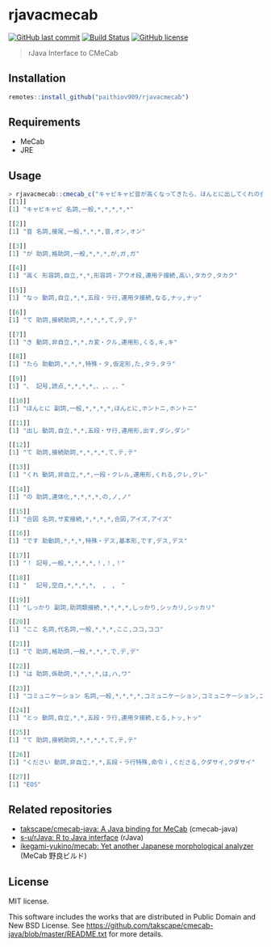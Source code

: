 # rjavacmecab

[![GitHub last commit](https://img.shields.io/github/last-commit/paithiov909/rjavacmecab)](#) [![Build Status](https://travis-ci.com/paithiov909/rjavacmecab.svg?branch=master)](https://travis-ci.com/paithiov909/rjavacmecab) [![GitHub license](https://img.shields.io/github/license/paithiov909/rjavacmecab)](https://github.com/paithiov909/rjavacmecab/blob/master/LICENSE)

> rJava Interface to CMeCab

## Installation

```R
remotes::install_github("paithiov909/rjavacmecab")
```

## Requirements

- MeCab
- JRE

## Usage

```R
> rjavacmecab::cmecab_c("キャピキャピ音が高くなってきたら、ほんとに出してくれの合図です！　しっかりここではコミュニケーションとってください")
[[1]]
[1] "キャピキャピ 名詞,一般,*,*,*,*,*"

[[2]]
[1] "音 名詞,接尾,一般,*,*,*,音,オン,オン"

[[3]]
[1] "が 助詞,格助詞,一般,*,*,*,が,ガ,ガ"

[[4]]
[1] "高く 形容詞,自立,*,*,形容詞・アウオ段,連用テ接続,高い,タカク,タカク"

[[5]]
[1] "なっ 動詞,自立,*,*,五段・ラ行,連用タ接続,なる,ナッ,ナッ"

[[6]]
[1] "て 助詞,接続助詞,*,*,*,*,て,テ,テ"

[[7]]
[1] "き 動詞,非自立,*,*,カ変・クル,連用形,くる,キ,キ"

[[8]]
[1] "たら 助動詞,*,*,*,特殊・タ,仮定形,た,タラ,タラ"

[[9]]
[1] "、 記号,読点,*,*,*,*,、,、,、"

[[10]]
[1] "ほんとに 副詞,一般,*,*,*,*,ほんとに,ホントニ,ホントニ"

[[11]]
[1] "出し 動詞,自立,*,*,五段・サ行,連用形,出す,ダシ,ダシ"

[[12]]
[1] "て 助詞,接続助詞,*,*,*,*,て,テ,テ"

[[13]]
[1] "くれ 動詞,非自立,*,*,一段・クレル,連用形,くれる,クレ,クレ"

[[14]]
[1] "の 助詞,連体化,*,*,*,*,の,ノ,ノ"

[[15]]
[1] "合図 名詞,サ変接続,*,*,*,*,合図,アイズ,アイズ"

[[16]]
[1] "です 助動詞,*,*,*,特殊・デス,基本形,です,デス,デス"

[[17]]
[1] "！ 記号,一般,*,*,*,*,！,！,！"

[[18]]
[1] "　 記号,空白,*,*,*,*,　,　,　"

[[19]]
[1] "しっかり 副詞,助詞類接続,*,*,*,*,しっかり,シッカリ,シッカリ"

[[20]]
[1] "ここ 名詞,代名詞,一般,*,*,*,ここ,ココ,ココ"

[[21]]
[1] "で 助詞,格助詞,一般,*,*,*,で,デ,デ"

[[22]]
[1] "は 助詞,係助詞,*,*,*,*,は,ハ,ワ"

[[23]]
[1] "コミュニケーション 名詞,一般,*,*,*,*,コミュニケーション,コミュニケーション,コミュニケーション"

[[24]]
[1] "とっ 動詞,自立,*,*,五段・ラ行,連用タ接続,とる,トッ,トッ"

[[25]]
[1] "て 助詞,接続助詞,*,*,*,*,て,テ,テ"

[[26]]
[1] "ください 動詞,非自立,*,*,五段・ラ行特殊,命令ｉ,くださる,クダサイ,クダサイ"

[[27]]
[1] "EOS"
```

## Related repositories

- [takscape/cmecab-java: A Java binding for MeCab](https://github.com/takscape/cmecab-java) (cmecab-java)
- [s-u/rJava: R to Java interface](https://github.com/s-u/rJava) (rJava)
- [ikegami-yukino/mecab: Yet another Japanese morphological analyzer](https://github.com/ikegami-yukino/mecab) (MeCab 野良ビルド)

## License

MIT license. 

This software includes the works that are distributed in Public Domain and New BSD License. See https://github.com/takscape/cmecab-java/blob/master/README.txt for more details. 


